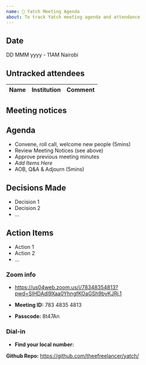 ```yaml
---
name: 🤝 Yatch Meeting Agenda
about: To track Yatch meeting agenda and attendance
---
```


## Date

DD MMM yyyy - 11AM Nairobi

## Untracked attendees

| Name | Institution | Comment |
| :--- | :---------- | :------ |

## Meeting notices



## Agenda

- Convene, roll call, welcome new people (5mins)
- Review Meeting Notices (see above)
- Approve previous meeting minutes
- _Add Items Here_
- AOB, Q&A & Adjourn (5mins)

## Decisions Made

- Decision 1
- Decision 2
- ...

## Action Items

- Action 1
- Action 2
- ...

### Zoom info

- https://us04web.zoom.us/j/78348354813?pwd=SIHDAdl9Xaa0YhngfKOaGSh9byKJRj.1

- **Meeting ID:** 783 4835 4813
- **Passcode:** 8t47An

### Dial-in

- **Find your local number:**


**Github Repo:** https://github.com/theefreelancer/yatch/

